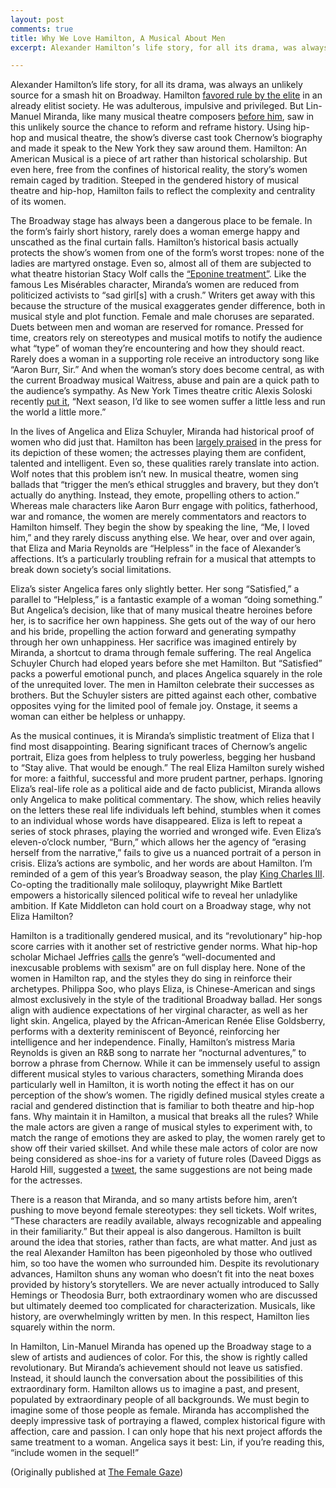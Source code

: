```yaml
---
layout: post
comments: true
title: Why We Love Hamilton, A Musical About Men
excerpt: Alexander Hamilton’s life story, for all its drama, was always an unlikely source for a smash hit on Broadway. Hamilton favored rule by the elite in an already elitist society. He was adulterous, impulsive and privileged. But Lin-Manuel Miranda, like many musical theatre composers before him, saw in this unlikely source the chance to reform and reframe history.

---
```


Alexander Hamilton’s life story, for all its drama, was always an unlikely source for a smash hit on Broadway. Hamilton [favored rule by the elite](http://www.nytimes.com/2016/06/11/opinion/what-hamilton-forgets-about-alexander-hamilton.html?_r=0) in an already elitist society. He was adulterous, impulsive and privileged. But Lin-Manuel Miranda, like many musical theatre composers [before him](https://berkshireonstage.com/2010/06/03/was-sweeney-todd-a-real-person-a-serial-killer/), saw in this unlikely source the chance to reform and reframe history. Using hip-hop and musical theatre, the show’s diverse cast took Chernow’s biography and made it speak to the New York they saw around them. Hamilton: An American Musical is a piece of art rather than historical scholarship. But even here, free from the confines of historical reality, the story’s women remain caged by tradition. Steeped in the gendered history of musical theatre and hip-hop, Hamilton fails to reflect the complexity and centrality of its women.

The Broadway stage has always been a dangerous place to be female. In the form’s fairly short history, rarely does a woman emerge happy and unscathed as the final curtain falls. Hamilton’s historical basis actually protects the show’s women from one of the form’s worst tropes: none of the ladies are martyred onstage. Even so, almost all of them are subjected to what theatre historian Stacy Wolf calls the [“Eponine treatment”](https://www.washingtonpost.com/opinions/why-we-love-les-miserables-despite-its-miserable-gender-stereotypes/2012/12/28/bc8ef17e-4f84-11e2-839d-d54cc6e49b63_story.html). Like the famous Les Misérables character, Miranda’s women are reduced from politicized activists to “sad girl[s] with a crush.” Writers get away with this because the structure of the musical exaggerates gender difference, both in musical style and plot function. Female and male choruses are separated. Duets between men and woman are reserved for romance. Pressed for time, creators rely on stereotypes and musical motifs to notify the audience what “type” of woman they’re encountering and how they should react. Rarely does a woman in a supporting role receive an introductory song like “Aaron Burr, Sir.” And when the woman’s story does become central, as with the current Broadway musical Waitress, abuse and pain are a quick path to the audience’s sympathy. As New York Times theatre critic Alexis Soloski recently [put it](http://www.nytimes.com/2016/06/05/theater/women-on-broadway-a-year-of-living-dangerously.html?_r=0), “Next season, I’d like to see women suffer a little less and run the world a little more.”

In the lives of Angelica and Eliza Schuyler, Miranda had historical proof of women who did just that. Hamilton has been [largely praised](http://www.nytimes.com/2015/08/07/theater/review-hamilton-young-rebels-changing-history-and-theater.html) in the press for its depiction of these women; the actresses playing them are confident, talented and intelligent. Even so, these qualities rarely translate into action. Wolf notes that this problem isn’t new. In musical theatre, women sing ballads that “trigger the men’s ethical struggles and bravery, but they don’t actually do anything. Instead, they emote, propelling others to action.” Whereas male characters like Aaron Burr engage with politics, fatherhood, war and romance, the women are merely commentators and reactors to Hamilton himself. They begin the show by speaking the line, “Me, I loved him,” and they rarely discuss anything else. We hear, over and over again, that Eliza and Maria Reynolds are “Helpless” in the face of Alexander’s affections. It’s a particularly troubling refrain for a musical that attempts to break down society’s social limitations.

Eliza’s sister Angelica fares only slightly better. Her song “Satisfied,” a parallel to “Helpless,” is a fantastic example of a woman “doing something.” But Angelica’s decision, like that of many musical theatre heroines before her, is to sacrifice her own happiness. She gets out of the way of our hero and his bride, propelling the action forward and generating sympathy through her own unhappiness. Her sacrifice was imagined entirely by Miranda, a shortcut to drama through female suffering. The real Angelica Schuyler Church had eloped years before she met Hamilton. But “Satisfied” packs a powerful emotional punch, and places Angelica squarely in the role of the unrequited lover. The men in Hamilton celebrate their successes as brothers. But the Schuyler sisters are pitted against each other, combative opposites vying for the limited pool of female joy. Onstage, it seems a woman can either be helpless or unhappy.

As the musical continues, it is Miranda’s simplistic treatment of Eliza that I find most disappointing. Bearing significant traces of Chernow’s angelic portrait, Eliza goes from helpless to truly powerless, begging her husband to “Stay alive. That would be enough.” The real Eliza Hamilton surely wished for more: a faithful, successful and more prudent partner, perhaps. Ignoring Eliza’s real-life role as a political aide and de facto publicist, Miranda allows only Angelica to make political commentary. The show, which relies heavily on the letters these real life individuals left behind, stumbles when it comes to an individual whose words have disappeared. Eliza is left to repeat a series of stock phrases, playing the worried and wronged wife. Even Eliza’s eleven-o’clock number, “Burn,” which allows her the agency of “erasing herself from the narrative,” fails to give us a nuanced portrait of a person in crisis. Eliza’s actions are symbolic, and her words are about Hamilton. I’m reminded of a gem of this year’s Broadway season, the play [King Charles III](http://www.nytimes.com/2015/11/02/theater/review-in-king-charles-iii-glimpsing-the-near-future-of-monarchy.html). Co-opting the traditionally male soliloquy, playwright Mike Bartlett empowers a historically silenced political wife to reveal her unladylike ambition. If Kate Middleton can hold court on a Broadway stage, why not Eliza Hamilton?

Hamilton is a traditionally gendered musical, and its “revolutionary” hip-hop score carries with it another set of restrictive gender norms. What hip-hop scholar Michael Jeffries [calls](http://www.theatlantic.com/entertainment/archive/2012/10/how-rap-can-help-end-rape-culture/264258/) the genre’s “well-documented and inexcusable problems with sexism” are on full display here. None of the women in Hamilton rap, and the styles they do sing in reinforce their archetypes. Philippa Soo, who plays Eliza, is Chinese-American and sings almost exclusively in the style of the traditional Broadway ballad. Her songs align with audience expectations of her virginal character, as well as her light skin. Angelica, played by the African-American Renée Elise Goldsberry, performs with a dexterity reminiscent of Beyoncé, reinforcing her intelligence and her independence. Finally, Hamilton’s mistress Maria Reynolds is given an R&B song to narrate her “nocturnal adventures,” to borrow a phrase from Chernow. While it can be immensely useful to assign different musical styles to various characters, something Miranda does particularly well in Hamilton, it is worth noting the effect it has on our perception of the show’s women. The rigidly defined musical styles create a racial and gendered distinction that is familiar to both theatre and hip-hop fans. Why maintain it in Hamilton, a musical that breaks all the rules? While the male actors are given a range of musical styles to experiment with, to match the range of emotions they are asked to play, the women rarely get to show off their varied skillset. And while these male actors of color are now being considered as shoe-ins for a variety of future roles (Daveed Diggs as Harold Hill, suggested a [tweet](https://twitter.com/ajaromano/status/729055492195139585), the same suggestions are not being made for the actresses.

There is a reason that Miranda, and so many artists before him, aren’t pushing to move beyond female stereotypes: they sell tickets. Wolf writes, “These characters are readily available, always recognizable and appealing in their familiarity.” But their appeal is also dangerous. Hamilton is built around the idea that stories, rather than facts, are what matter. And just as the real Alexander Hamilton has been pigeonholed by those who outlived him, so too have the women who surrounded him. Despite its revolutionary advances, Hamilton shuns any woman who doesn’t fit into the neat boxes provided by history’s storytellers. We are never actually introduced to Sally Hemings or Theodosia Burr, both extraordinary women who are discussed but ultimately deemed too complicated for characterization. Musicals, like history, are overwhelmingly written by men. In this respect, Hamilton lies squarely within the norm.

In Hamilton, Lin-Manuel Miranda has opened up the Broadway stage to a slew of artists and audiences of color. For this, the show is rightly called revolutionary. But Miranda’s achievement should not leave us satisfied. Instead, it should launch the conversation about the possibilities of this extraordinary form. Hamilton allows us to imagine a past, and present, populated by extraordinary people of all backgrounds. We must begin to imagine some of those people as female. Miranda has accomplished the deeply impressive task of portraying a flawed, complex historical figure with affection, care and passion. I can only hope that his next project affords the same treatment to a woman. Angelica says it best: Lin, if you’re reading this, “include women in the sequel!”

(Originally published at [The Female Gaze](https://thefemalegaze.org/2016/06/30/why-we-love-hamilton-a-musical-about-men/))
